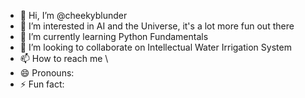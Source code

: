 - 👋 Hi, I’m @cheekyblunder
- 👀 I’m interested in AI and the Universe, it's a lot more fun out there
- 🌱 I’m currently learning Python Fundamentals
- 💞️ I’m looking to collaborate on Intellectual Water Irrigation System
- 📫 How to reach me \
- 😄 Pronouns: 
- ⚡ Fun fact: 
<!---
simpleprogrammer111/simpleprogrammer111 is a ✨ special ✨ repository because its `README.md` (this file) appears on your GitHub profile.
You can click the Preview link to take a look at your changes.
--->
